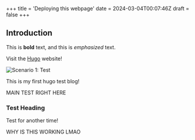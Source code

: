 +++
title = 'Deploying this webpage'
date = 2024-03-04T00:07:46Z
draft = false
+++

## Introduction

This is **bold** text, and this is *emphasized* text.

Visit the [Hugo](https://gohugo.io) website!

![Scenario 1: Test](/avatar.jpg)

This is my first hugo test blog!

MAIN TEST RIGHT HERE

### Test Heading
Test for another time!

WHY IS THIS WORKING LMAO